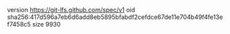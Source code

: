 version https://git-lfs.github.com/spec/v1
oid sha256:417d596a7eb6d6add8eb5895bfabdf2cefdce67de11e704b49f4fe13ef7458c5
size 9930

